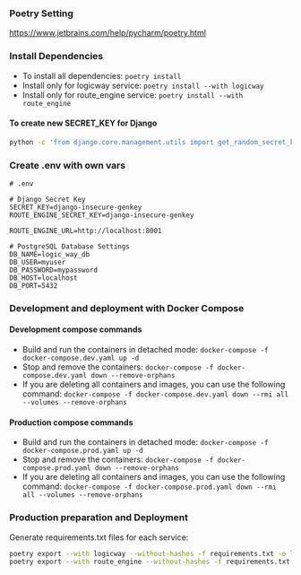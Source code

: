 ### Poetry Setting

https://www.jetbrains.com/help/pycharm/poetry.html

### Install Dependencies

- To install all dependencies: `poetry install`
- Install only for logicway service: `poetry install --with logicway`
- Install only for route_engine service: `poetry install --with route_engine`

#### To create new SECRET_KEY for Django

``` bash
python -c 'from django.core.management.utils import get_random_secret_key; print(get_random_secret_key())'
```
### Create .env with own vars

```
# .env

# Django Secret Key
SECRET_KEY=django-insecure-genkey
ROUTE_ENGINE_SECRET_KEY=django-insecure-genkey

ROUTE_ENGINE_URL=http://localhost:8001

# PostgreSQL Database Settings
DB_NAME=logic_way_db
DB_USER=myuser
DB_PASSWORD=mypassword
DB_HOST=localhost
DB_PORT=5432
```

### Development and deployment with Docker Compose

#### Development compose commands

- Build and run the containers in detached mode: `docker-compose -f docker-compose.dev.yaml up -d`
- Stop and remove the containers: `docker-compose -f docker-compose.dev.yaml down --remove-orphans`
- If you are deleting all containers and images, you can use the following command:
  `
  docker-compose -f docker-compose.dev.yaml down --rmi all --volumes --remove-orphans
  `

#### Production compose commands

- Build and run the containers in detached mode: `docker-compose -f docker-compose.prod.yaml up -d`
- Stop and remove the containers: `docker-compose -f docker-compose.prod.yaml down --remove-orphans`
- If you are deleting all containers and images, you can use the following command:
`
docker-compose -f docker-compose.prod.yaml down --rmi all --volumes --remove-orphans
`


### Production preparation and Deployment

Generate requirements.txt files for each service:
``` bash
poetry export --with logicway --without-hashes -f requirements.txt -o logicway/requirements.txt
poetry export --with route_engine --without-hashes -f requirements.txt -o route_engine/requirements.txt
```
